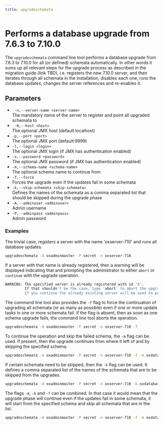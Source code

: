```yaml
---
title: upgradeschemata
---
```


# Performs a database upgrade from 7.6.3 to 7.10.0

The `upgradeschemata` command line tool performs a database upgrade from 7.6.3 to 7.10.0 for all (or defined) schemata automatically. In other words it sums up all relevant steps for the upgrade process as described in the migration guide (link TBD), i.e. registers the new 7.10.0 server, and then iterates through all schemata in the installation, disables each one, runs the database updates, changes the server references and re-enables it. 

## Parameters

 - `` -n,--server-name <server-name>``<br>
 The mandatory name of the server to register and point all upgraded schemata to
 - `` -H,--host <host>``<br>
 The optional JMX host (default:localhost)
 - ``-p,--port <port>``<br>
 The optional JMX port (default:9999)
 - ``-l,--login <login>``<br>
 The optional JMX login (if JMX has authentication enabled)
 - ``-s,--password <password>``<br>
 The optional JMX password (if JMX has authentication enabled)
 - ``-m,--schema-name <schema-name>``<br>
 The optional schema name to continue from
 - ``-f,--force``<br>
 Forces the upgrade even if the updates fail in some schemata
 - ``-k,--skip-schemata <skip-schemata>``<br>
 Defines the names of the schemata as a comma separated list that should be skipped during the upgrade phase
 - ``-A,--adminuser <adminuser>``<br>
 Admin username
 - ``-P,--adminpass <adminpass>``<br>
 Admin password


### Examples

The trivial case, registers a server with the name 'oxserver-710' and runs all database updates.

```bash
upgradeschemata -A oxadminmaster -P secret -n oxserver-710
```
If a server with that name is already registered, then a warning will be displayed indicating that and prompting the administrator to either `abort` or `continue` with the upgrade operation.

```bash
WARNING: The specified server is already registered with id '6'.
         If that shouldn't be the case, type 'abort' to abort the upgrade process, otherwise, type 'continue' to proceed.
         If you continue the already existing server will be used to point the updated schemata after the update tasks complete.
```

The command line tool also provides the `-f` flag to force the continuation of upgrading all schemata (or as many as possible) even if one or more update tasks in one or more schemata fail. If the flag is absent, then as soon as one schema upgrade fails, the command line tool aborts the operation.

```bash
upgradeschemata -A oxadminmaster -P secret -n oxserver-710 -f
```

To continue the operation and skip the failed schema, the `-m` flag can be used. If present, then the upgrade continues from where it left of and by skipping the specified schema.

```bash
upgradeschemata -A oxadminmaster -P secret -n oxserver-710 -f -m oxdatabase_81
```
If certain schemata need to be skipped, then the `-k` flag can be used. It defines a comma separated list of the names of the schemata that are to be skipped from the upgrades.

```bash
upgradeschemata -A oxadminmaster -P secret -n oxserver-710 -k oxdatabase_81,oxdatabase_44,oxdatabase_51
```

The flags `-m`, `-k` and `-f` can be combined. In that case it would mean that the upgrade phase will continue even if the updates fail in some schemata, it will start from the specified schema and skip all schemata that are in the list.

```bash
upgradeschemata -A oxadminmaster -P secret -n oxserver-710 -f -m oxdatabase_3 -k oxdatabase_81,oxdatabase_44,oxdatabase_51
```